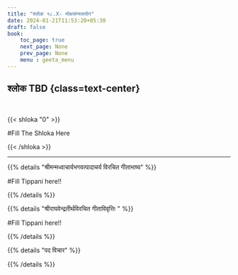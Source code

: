 ```yaml
---
title: "श्लोक १८.X- मोक्षसंन्यसयोग"
date: 2024-01-21T11:53:20+05:30
draft: false
book:
    toc_page: true
    next_page: None
    prev_page: None
    menu : geeta_menu
---
```




## श्लोक TBD {class=text-center}

<br/>

{{< shloka  "0"  >}}

#Fill  The Shloka Here

{{< /shloka >}}

---


{{% details "श्रीमन्मध्वाचार्यभगवत्पादाचर्य विरचित  गीताभाष्य" %}}

#Fill  Tippani here!!

{{% /details %}}



{{% details "श्रीराघवेन्द्रतीर्थविरचित गीताविवृत्तिः " %}}

#Fill  Tippani here!!

{{% /details %}}



{{% details "पद विचार" %}}


{{% /details %}}
